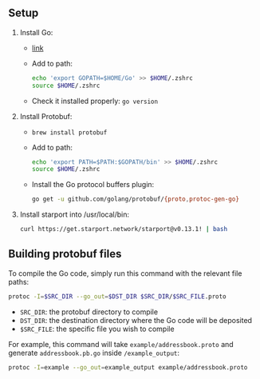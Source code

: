 ## Setup
<!-- TODO: update all this -->
1. Install Go:

    - [link](https://golang.org/doc/install)
    - Add to path:

        ```sh
        echo 'export GOPATH=$HOME/Go' >> $HOME/.zshrc
        source $HOME/.zshrc
        ```

    - Check it installed properly: `go version`

2. Install Protobuf:

    - `brew install protobuf`
    - Add to path:

        ```sh
        echo 'export PATH=$PATH:$GOPATH/bin' >> $HOME/.zshrc
        source $HOME/.zshrc
        ```

    - Install the Go protocol buffers plugin:

        ```sh
        go get -u github.com/golang/protobuf/{proto,protoc-gen-go}
        ```

3. Install starport into /usr/local/bin:

    ```sh
    curl https://get.starport.network/starport@v0.13.1! | bash
    ```

## Building protobuf files

To compile the Go code, simply run this command with the relevant file paths:

```sh
protoc -I=$SRC_DIR --go_out=$DST_DIR $SRC_DIR/$SRC_FILE.proto
```

- `SRC_DIR`: the protobuf directory to compile
- `DST_DIR`: the destination directory where the Go code will be deposited
- `$SRC_FILE`: the specific file you wish to compile

For example, this command will take `example/addressbook.proto` and generate
`addressbook.pb.go` inside `/example_output`:

```sh
protoc -I=example --go_out=example_output example/addressbook.proto
```
